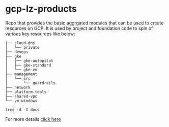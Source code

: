 # gcp-lz-products

Repo that provides the basic aggrgated modules that can be used to create resources on GCP. It is used by project and foundation code to spin of various key resources like below:

```code
├── cloud-dns
│   └── private
├── devops
├── gke
│   ├── gke-autopilot
│   ├── gke-standard
│   └── gke-vm
├── management
│   └── src
│       └── guardrails
├── network
├── platform-tools
├── shared-vpc
└── vm-windows
```

`tree -d -I docs`

For more details [click here](https://github.com/XBankGCPOrg/gcp-lz-bootstrap/blob/main/README.md)
